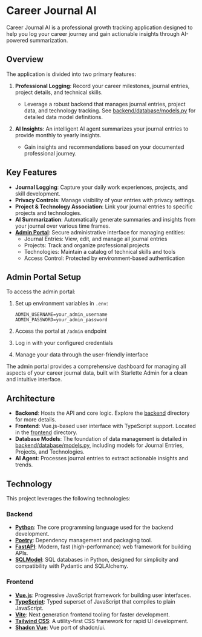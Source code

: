 # Career Journal AI

Career Journal AI is a professional growth tracking application designed to help you log your career journey and gain actionable insights through AI-powered summarization.

## Overview

The application is divided into two primary features:

1. **Professional Logging**: Record your career milestones, journal entries, project details, and technical skills.

   - Leverage a robust backend that manages journal entries, project data, and technology tracking. See [backend/database/models.py](backend/database/models.py) for detailed data model definitions.

2. **AI Insights**: An intelligent AI agent summarizes your journal entries to provide monthly to yearly insights.
   - Gain insights and recommendations based on your documented professional journey.

## Key Features

- **Journal Logging**: Capture your daily work experiences, projects, and skill development.
- **Privacy Controls**: Manage visibility of your entries with privacy settings.
- **Project & Technology Association**: Link your journal entries to specific projects and technologies.
- **AI Summarization**: Automatically generate summaries and insights from your journal over various time frames.
- [**Admin Portal**](https://github.com/jowilf/starlette-admin): Secure administrative interface for managing entities:
  - Journal Entries: View, edit, and manage all journal entries
  - Projects: Track and organize professional projects
  - Technologies: Maintain a catalog of technical skills and tools
  - Access Control: Protected by environment-based authentication

## Admin Portal Setup

To access the admin portal:

1. Set up environment variables in `.env`:

   ```
   ADMIN_USERNAME=your_admin_username
   ADMIN_PASSWORD=your_admin_password
   ```

2. Access the portal at `/admin` endpoint
3. Log in with your configured credentials
4. Manage your data through the user-friendly interface

The admin portal provides a comprehensive dashboard for managing all aspects of your career journal data, built with Starlette Admin for a clean and intuitive interface.

## Architecture

- **Backend**: Hosts the API and core logic. Explore the [backend](backend) directory for more details.
- **Frontend**: Vue.js-based user interface with TypeScript support. Located in the [frontend](frontend) directory.
- **Database Models**: The foundation of data management is detailed in [backend/database/models.py](backend/database/models.py), including models for Journal Entries, Projects, and Technologies.
- **AI Agent**: Processes journal entries to extract actionable insights and trends.

## Technology

This project leverages the following technologies:

### Backend

- [**Python**](https://www.python.org/): The core programming language used for the backend development.
- [**Poetry**](https://python-poetry.org/): Dependency management and packaging tool.
- [**FastAPI**](https://fastapi.tiangolo.com/): Modern, fast (high-performance) web framework for building APIs.
- [**SQLModel**](https://sqlmodel.tiangolo.com/): SQL databases in Python, designed for simplicity and compatibility with Pydantic and SQLAlchemy.

### Frontend

- [**Vue.js**](https://vuejs.org/): Progressive JavaScript framework for building user interfaces.
- [**TypeScript**](https://www.typescriptlang.org/): Typed superset of JavaScript that compiles to plain JavaScript.
- [**Vite**](https://vitejs.dev/): Next generation frontend tooling for faster development.
- [**Tailwind CSS**](https://tailwindcss.com/): A utility-first CSS framework for rapid UI development.
- [**Shadcn Vue**](https://shadcn-vue.com/): Vue port of shadcn/ui.
